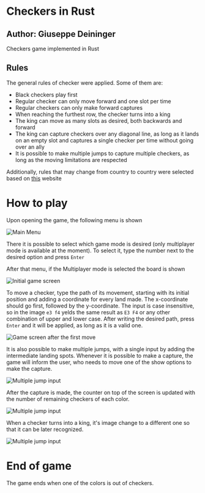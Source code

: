 # Checkers in Rust
## Author: Giuseppe Deininger

Checkers game implemented in Rust

## Rules 

The general rules of checker were applied. Some of them are:

- Black checkers play first
- Regular checker can only move forward and one slot per time
- Regular checkers can only make forward captures
- When reaching the furthest row, the checker turns into a king
- The king can move as many slots as desired, both backwards and forward
- The king can capture checkers over any diagonal line, as long as it lands on an empty slot and captures a single checker per time without going over an ally
- It is possible to make multiple jumps to capture multiple checkers, as long as the moving limitations are respected

Additionally, rules that may change from country to country were selected based on [this](https://www.thesprucecrafts.com/play-checkers-using-standard-rules-409287) website

# How to play

Upon opening the game, the following menu is shown

![Main Menu](images/main_menu.png)

There it is possible to select which game mode is desired (only multiplayer mode is available at the moment). To select it, type the number next to the desired option and press `Enter`

After that menu, if the Multiplayer mode is selected the board is shown

![Initial game screen](images/game_screen_1.png)

To move a checker, type the path of its movement, starting with its initial position and adding a coordinate for every land made. The x-coordinate should go first, followed by the y-coordinate. The input is case insensitive, so in the image `e3 f4` yelds the same result as `E3 F4` or any other combination of upper and lower case. After writing the desired path, press `Enter` and it will be applied, as long as it is a valid one.

![Game screen after the first move](images/game_screen_2.png)

It is also possible to make multiple jumps, with a single input by adding the intermediate landing spots. Whenever it is possible to make a capture, the game will inform the user, who needs to move one of the show options to make the capture.

![Multiple jump input](images/game_screen_3.png)

After the capture is made, the counter on top of the screen is updated with the number of remaining checkers of each color.

![Multiple jump input](images/game_screen_4.png)

When a checker turns into a king, it's image change to a different one so that it can be later recognized.

![Multiple jump input](images/game_screen_5.png)

# End of game

The game ends when one of the colors is out of checkers.

